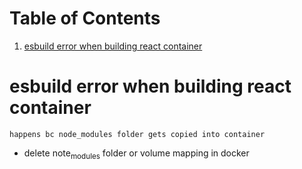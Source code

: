 
# Table of Contents

1.  [esbuild error when building react container](#org979e782)


<a id="org979e782"></a>

# esbuild error when building react container

    happens bc node_modules folder gets copied into container

-   delete note<sub>modules</sub> folder or volume mapping in docker

